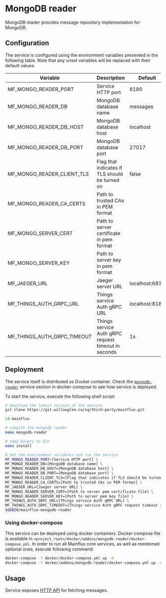 # MongoDB reader

MongoDB reader provides message repository implementation for MongoDB.

## Configuration

The service is configured using the environment variables presented in the
following table. Note that any unset variables will be replaced with their
default values.

| Variable                    | Description                                         | Default        |
|-----------------------------|-----------------------------------------------------|----------------|
| MF_MONGO_READER_PORT        | Service HTTP port                                   | 8180           |
| MF_MONGO_READER_DB          | MongoDB database name                               | messages       |
| MF_MONGO_READER_DB_HOST     | MongoDB database host                               | localhost      |
| MF_MONGO_READER_DB_PORT     | MongoDB database port                               | 27017          |
| MF_MONGO_READER_CLIENT_TLS  | Flag that indicates if TLS should be turned on      | false          |
| MF_MONGO_READER_CA_CERTS    | Path to trusted CAs in PEM format                   |                |
| MF_MONGO_SERVER_CERT        | Path to server certificate in pem format            |                |
| MF_MONGO_SERVER_KEY         | Path to server key in pem format                    |                |
| MF_JAEGER_URL               | Jaeger server URL                                   | localhost:6831 |
| MF_THINGS_AUTH_GRPC_URL     | Things service Auth gRPC URL                        | localhost:8181 |
| MF_THINGS_AUTH_GRPC_TIMEOUT | Things service Auth gRPC request timeout in seconds | 1s             |

## Deployment

The service itself is distributed as Docker container. Check the [`mongodb-reader`](https://git.willowglen.ca/sq/third-party/mainflux.git/blob/master/docker/addons/mongodb-reader/docker-compose.yml#L16-L37) service section in 
docker-compose to see how service is deployed.

To start the service, execute the following shell script:

```bash
# download the latest version of the service
git clone https://git.willowglen.ca/sq/third-party/mainflux.git

cd mainflux

# compile the mongodb reader
make mongodb-reader

# copy binary to bin
make install

# Set the environment variables and run the service
MF_MONGO_READER_PORT=[Service HTTP port] \
MF_MONGO_READER_DB=[MongoDB database name] \
MF_MONGO_READER_DB_HOST=[MongoDB database host] \
MF_MONGO_READER_DB_PORT=[MongoDB database port] \
MF_MONGO_READER_CLIENT_TLS=[Flag that indicates if TLS should be turned on] \
MF_MONGO_READER_CA_CERTS=[Path to trusted CAs in PEM format] \
MF_JAEGER_URL=[Jaeger server URL] \
MF_MONGO_READER_SERVER_CERT=[Path to server pem certificate file] \
MF_MONGO_READER_SERVER_KEY=[Path to server pem key file] \
MF_THINGS_AUTH_GRPC_URL=[Things service Auth gRPC URL] \
MF_THINGS_AUTH_GRPC_TIMEOUT=[Things service Auth gRPC request timeout in seconds] \
$GOBIN/mainflux-mongodb-reader

```

### Using docker-compose

This service can be deployed using docker containers. Docker compose file is
available in `<project_root>/docker/addons/mongodb-reader/docker-compose.yml`.
In order to run all Mainflux core services, as well as mentioned optional ones,
execute following command:

```bash
docker-compose -f docker/docker-compose.yml up -d
docker-compose -f docker/addons/mongodb-reader/docker-compose.yml up -d
```

## Usage

Service exposes [HTTP API][doc] for fetching messages.

[doc]: ../openapi.yml
